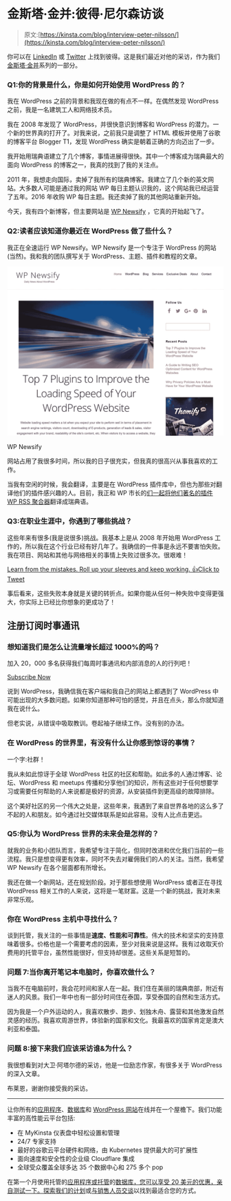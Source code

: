# 金斯塔·金并:彼得·尼尔森访谈

> 原文:[https://kinsta.com/blog/interview-peter-nilsson/](https://kinsta.com/blog/interview-peter-nilsson/)

你可以在 [LinkedIn](https://www.linkedin.com/in/peter-nilsson-0582a723/) 或 [Twitter](https://twitter.com/PeterMNilsson) 上找到彼得。这是我们最近对他的采访，作为我们[金斯塔·金并](https://kinsta.com/?post_type=post&s=kingpin)系列的一部分。

### Q1:你的背景是什么，你是如何开始使用 WordPress 的？

我在 WordPress 之前的背景和我现在做的有点不一样。在偶然发现 WordPress 之前，我是一名建筑工人和网络技术员。

我在 2008 年发现了 WordPress，并很快意识到博客和 WordPress 的潜力。一个新的世界真的打开了。对我来说，之前我只是调整了 HTML 模板并使用了谷歌的博客平台 Blogger T1，发现 WordPress 确实是朝着正确的方向迈出了一步。

我开始用瑞典语建立了几个博客，事情进展得很快。其中一个博客成为瑞典最大的面向 WordPress 的博客之一，我真的找到了我的关注点。

2011 年，我想走向国际，卖掉了我所有的瑞典博客。我建立了几个新的英文网站。大多数人可能是通过我的网站 WP 每日主题认识我的，这个网站我已经运营了五年。2016 年收购 WP 每日主题。我还卖掉了我的其他网站重新开始。

今天，我有四个新博客，但主要网站是 [WP Newsify](https://wpnewsify.com/) ，它真的开始起飞了。

### Q2:读者应该知道你最近在 WordPress 做了些什么？

我正在全速运行 WP Newsify。WP Newsify 是一个专注于 WordPress 的网站(当然)。我和我的团队撰写关于 WordPress、主题、插件和教程的文章。

[![WP Newsify](img/b63bd0eafc01452bb109480b371d1e70.png)](https://wpnewsify.com/)

WP Newsify



网站占用了我很多时间，所以我的日子很充实，但我真的很高兴从事我喜欢的工作。

当我有空闲的时候，我会翻译，主要是在 WordPress 插件库中，但也为那些对翻译他们的插件感兴趣的人。目前，我正和 WP 市长的[们一起将他们著名的插件](https://kinsta.com/blog/interview-with-wp-mayor/) [WP RSS 聚合器](https://wordpress.org/plugins/wp-rss-aggregator/)翻译成瑞典语。

### Q3:在职业生涯中，你遇到了哪些挑战？

这些年来有很多(我是说很多)挑战。我基本上是从 2008 年开始用 WordPress 工作的，所以我在这个行业已经有好几年了。我确信的一件事是永远不要害怕失败。我在项目、网站和其他与网络相关的事情上失败过很多次。很艰难！

[Learn from the mistakes. Roll up your sleeves and keep working. 👍Click to Tweet](https://twitter.com/intent/tweet?url=https%3A%2F%2Fkinsta.com%2Fblog%2Finterview-peter-nilsson%2F&via=kinsta&text=Learn+from+the+mistakes.+Roll+up+your+sleeves+and+keep+working.+%F0%9F%91%8D&hashtags=startup%2Centrepreneur)

事后看来，这些失败本身就是关键的转折点。如果你能从任何一种失败中变得更强大，你实际上已经比你想象的更成功了！

 ## 注册订阅时事通讯



### 想知道我们是怎么让流量增长超过 1000%的吗？

加入 20，000 多名获得我们每周时事通讯和内部消息的人的行列吧！

[Subscribe Now](#newsletter)

说到 WordPress，我确信我在客户端和我自己的网站上都遇到了 WordPress 中可能出现的大多数问题。如果你知道那种可怕的感觉，并且在点头，那么你就知道我在说什么。

但老实说，从错误中吸取教训。卷起袖子继续工作。没有别的办法。

### 在 WordPress 的世界里，有没有什么让你感到惊讶的事情？

一个字:社群！

我从未如此惊讶于全球 WordPress 社区的社区和帮助。如此多的人通过博客、论坛、WordPress 和 meetups 传播和分享他们的知识，所有这些对于任何想要学习或需要任何帮助的人来说都是极好的资源，从安装插件到更高级的故障排除。

这个美好社区的另一个伟大之处是，这些年来，我遇到了来自世界各地的这么多了不起的人和朋友。如今通过社交媒体联系是如此容易。没有人比点击更远。

### Q5:你认为 WordPress 世界的未来会是怎样的？

就我的业务和小团队而言，我希望专注于简化，但同时改进和优化我们当前的一些流程。我只是想变得更有效率，同时不失去对雇佣我们的人的关注。当然，我希望 WP Newsify 在各个层面都有所增长。

我还在做一个新网站，还在规划阶段。对于那些想使用 WordPress 或者正在寻找 WordPress 相关工作的人来说，这将是一笔财富。这是一个新的挑战，我对未来非常乐观。

### 你在 WordPress 主机中寻找什么？

谈到托管，我关注的一些事情是**速度、性能和可靠性**。伟大的技术和坚实的支持意味着很多。价格也是一个需要考虑的因素，至少对我来说是这样。我有过收取天价费用的托管平台，虽然性能很好，但支持却很差。这些关系是短暂的。

### 问题 7:当你离开笔记本电脑时，你喜欢做什么？

当我不在电脑前时，我会花时间和家人在一起。我们住在美丽的瑞典南部，附近有迷人的风景。我们一年中也有一部分时间住在泰国，享受泰国的自然和生活方式。

因为我是一个户外运动的人，我喜欢散步、跑步、划独木舟、露营和其他激发自然灵感的经历。我喜欢周游世界，体验新的国家和文化。我最喜欢的国家肯定是澳大利亚和泰国。

### 问题 8:接下来我们应该采访谁&为什么？

我很想看到对大卫·阿塔尔德的采访，他是一位励志作家，有很多关于 WordPress 的深入文章。

布莱恩，谢谢你接受我的采访。

* * *

让你所有的[应用程序](https://kinsta.com/application-hosting/)、[数据库](https://kinsta.com/database-hosting/)和 [WordPress 网站](https://kinsta.com/wordpress-hosting/)在线并在一个屋檐下。我们功能丰富的高性能云平台包括:

*   在 MyKinsta 仪表盘中轻松设置和管理
*   24/7 专家支持
*   最好的谷歌云平台硬件和网络，由 Kubernetes 提供最大的可扩展性
*   面向速度和安全性的企业级 Cloudflare 集成
*   全球受众覆盖全球多达 35 个数据中心和 275 多个 pop

在第一个月使用托管的[应用程序或托管](https://kinsta.com/application-hosting/)的[数据库，您可以享受 20 美元的优惠，亲自测试一下。探索我们的](https://kinsta.com/database-hosting/)[计划](https://kinsta.com/plans/)或[与销售人员交谈](https://kinsta.com/contact-us/)以找到最适合您的方式。